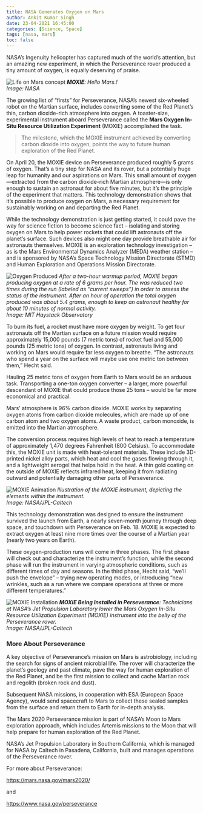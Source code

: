 ```yaml
---
title: NASA Generates Oxygen on Mars
author: Ankit Kumar Singh
date: 23-04-2021 16:45:00
categories: [Science, Space]
tags: [nasa, mars]
toc: false
---
```


NASA’s Ingenuity helicopter has captured much of the world’s attention, but an amazing new experiment, in which the Perseverance rover produced a tiny amount of oxygen, is equally deserving of praise.

![Life on Mars concept](https://res.cloudinary.com/ankitz007/image/upload/v1620243003/NASA%20Generates%20Oxygen%20on%20Mars/moxie_j5ij9g.webp)
_**MOXIE**: Hello Mars.! <br> Image: NASA_

The growing list of “firsts” for Perseverance, NASA’s newest six-wheeled robot on the Martian surface, includes converting some of the Red Planet’s thin, carbon dioxide-rich atmosphere into oxygen. A toaster-size, experimental instrument aboard Perseverance called the **Mars Oxygen In-Situ Resource Utilization Experiment** (MOXIE) accomplished the task. 

> The milestone, which the MOXIE instrument achieved by converting carbon dioxide into oxygen, points the way to future human exploration of the Red Planet.

On April 20, the MOXIE device on Perseverance produced roughly 5 grams of oxygen. That’s a tiny step for NASA and its rover, but a potentially huge leap for humanity and our aspirations on Mars. This small amount of oxygen—extracted from the carbon dioxide-rich Martian atmosphere—is only enough to sustain an astronaut for about five minutes, but it’s the principle of the experiment that matters. This technology demonstration shows that it’s possible to produce oxygen on Mars, a necessary requirement for sustainably working on and departing the Red Planet.

While the technology demonstration is just getting started, it could pave the way for science fiction to become science fact – isolating and storing oxygen on Mars to help power rockets that could lift astronauts off the planet’s surface. Such devices also might one day provide breathable air for astronauts themselves. MOXIE is an exploration technology investigation – as is the Mars Environmental Dynamics Analyzer (MEDA) weather station – and is sponsored by NASA’s Space Technology Mission Directorate (STMD) and Human Exploration and Operations Mission Directorate.

![Oxygen Produced](https://res.cloudinary.com/ankitz007/image/upload/v1620243001/NASA%20Generates%20Oxygen%20on%20Mars/oxygen_produced_bteavl.webp)
_After a two-hour warmup period, MOXIE began producing oxygen at a rate of 6 grams per hour. The was reduced two times during the run (labeled as “current sweeps”) in order to assess the status of the instrument. After an hour of operation the total oxygen produced was about 5.4 grams, enough to keep an astronaut healthy for about 10 minutes of normal activity.<br> Image: MIT Haystack Observatory_

To burn its fuel, a rocket must have more oxygen by weight. To get four astronauts off the Martian surface on a future mission would require approximately 15,000 pounds (7 metric tons) of rocket fuel and 55,000 pounds (25 metric tons) of oxygen. In contrast, astronauts living and working on Mars would require far less oxygen to breathe. “The astronauts who spend a year on the surface will maybe use one metric ton between them,” Hecht said.

Hauling 25 metric tons of oxygen from Earth to Mars would be an arduous task. Transporting a one-ton oxygen converter – a larger, more powerful descendant of MOXIE that could produce those 25 tons – would be far more economical and practical.

Mars’ atmosphere is 96% carbon dioxide. MOXIE works by separating oxygen atoms from carbon dioxide molecules, which are made up of one carbon atom and two oxygen atoms. A waste product, carbon monoxide, is emitted into the Martian atmosphere.

The conversion process requires high levels of heat to reach a temperature of approximately 1,470 degrees Fahrenheit (800 Celsius). To accommodate this, the MOXIE unit is made with heat-tolerant materials. These include 3D-printed nickel alloy parts, which heat and cool the gases flowing through it, and a lightweight aerogel that helps hold in the heat. A thin gold coating on the outside of MOXIE reflects infrared heat, keeping it from radiating outward and potentially damaging other parts of Perseverance.

![MOXIE Animation](https://res.cloudinary.com/ankitz007/image/upload/v1620243008/NASA%20Generates%20Oxygen%20on%20Mars/moxie_um4lsr.gif)
_Illustration of the MOXIE instrument, depicting the elements within the instrument. <br> Image: NASA/JPL-Caltech_

This technology demonstration was designed to ensure the instrument survived the launch from Earth, a nearly seven-month journey through deep space, and touchdown with Perseverance on Feb. 18. MOXIE is expected to extract oxygen at least nine more times over the course of a Martian year (nearly two years on Earth).

These oxygen-production runs will come in three phases. The first phase will check out and characterize the instrument’s function, while the second phase will run the instrument in varying atmospheric conditions, such as different times of day and seasons. In the third phase, Hecht said, “we’ll push the envelope” – trying new operating modes, or introducing “new wrinkles, such as a run where we compare operations at three or more different temperatures.”

![MOXIE Installation](https://res.cloudinary.com/ankitz007/image/upload/v1620243002/NASA%20Generates%20Oxygen%20on%20Mars/moxie_installation_wbirhd.webp)
_**MOXIE Being Installed in Perseverance**: Technicians at NASA’s Jet Propulsion Laboratory lower the Mars Oxygen In-Situ Resource Utilization Experiment (MOXIE) instrument into the belly of the Perseverance rover.<br> Image: NASA/JPL-Caltech_

### More About Perseverance

A key objective of Perseverance’s mission on Mars is astrobiology, including the search for signs of ancient microbial life. The rover will characterize the planet’s geology and past climate, pave the way for human exploration of the Red Planet, and be the first mission to collect and cache Martian rock and regolith (broken rock and dust).

Subsequent NASA missions, in cooperation with ESA (European Space Agency), would send spacecraft to Mars to collect these sealed samples from the surface and return them to Earth for in-depth analysis.

The Mars 2020 Perseverance mission is part of NASA’s Moon to Mars exploration approach, which includes Artemis missions to the Moon that will help prepare for human exploration of the Red Planet.

NASA’s Jet Propulsion Laboratory in Southern California, which is managed for NASA by Caltech in Pasadena, California, built and manages operations of the Perseverance rover.

For more about Perseverance:

<https://mars.nasa.gov/mars2020/>

and

<https://www.nasa.gov/perseverance>